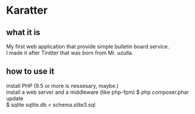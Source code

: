 # Karatter

## what it is

My first web application that provide simple bulletin board service.  
I made it after Tinitter that was born from Mr. uzulla.  

## how to use it

install PHP  (9.5 or more is nessesary, maybe.)  
install a web server and a middleware (like php-fpm)
$ php composer.phar update   
$ sqlite sqlite.db < schema.slite3.sql  

